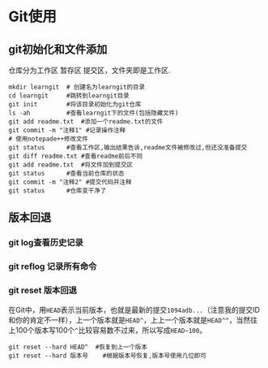 # Git使用

## git初始化和文件添加

仓库分为工作区 暂存区 提交区，文件夹即是工作区.

```linux
mkdir learngit	# 创建名为learngit的目录
cd learngit		#跳转到learngit目录
git init		#将该目录初始化为git仓库
ls -ah			#查看learngit下的文件(包括隐藏文件)
git add readme.txt	#添加一个readme.txt的文件
git commit -m "注释1"	#记录操作注释
# 使用notepade++修改文件
git status		#查看工作区,输出结果告诉,readme文件被修改过,但还没准备提交
git diff readme.txt	#查看readme前后不同
git add readme.txt	#将文件加到提交区
git status 		#查看当前仓库的状态
git commit -m "注释2"	#提交代码并注释
git status		#仓库变干净了
```

## 版本回退

### git log查看历史记录

### git reflog 记录所有命令

### git reset 版本回退

在Git中，用`HEAD`表示当前版本，也就是最新的提交`1094adb...`（注意我的提交ID和你的肯定不一样），上一个版本就是`HEAD^`，上上一个版本就是`HEAD^^`，当然往上100个版本写100个`^`比较容易数不过来，所以写成`HEAD~100`。

```
git reset --hard HEAD^	#恢复到上一个版本
git reset --hard 版本号	#根据版本号恢复,版本号使用几位即可
```



